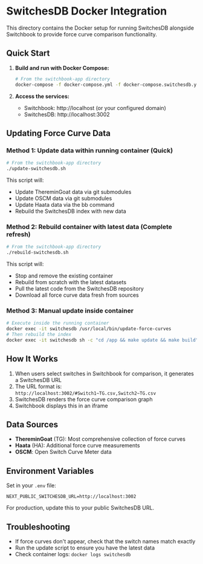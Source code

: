 # SwitchesDB Docker Integration

This directory contains the Docker setup for running SwitchesDB alongside Switchbook to provide force curve comparison functionality.

## Quick Start

1. **Build and run with Docker Compose:**
   ```bash
   # From the switchbook-app directory
   docker-compose -f docker-compose.yml -f docker-compose.switchesdb.yml up -d
   ```

2. **Access the services:**
   - Switchbook: http://localhost (or your configured domain)
   - SwitchesDB: http://localhost:3002

## Updating Force Curve Data

### Method 1: Update data within running container (Quick)
```bash
# From the switchbook-app directory
./update-switchesdb.sh
```

This script will:
- Update ThereminGoat data via git submodules
- Update OSCM data via git submodules
- Update Haata data via the bb command
- Rebuild the SwitchesDB index with new data

### Method 2: Rebuild container with latest data (Complete refresh)
```bash
# From the switchbook-app directory
./rebuild-switchesdb.sh
```

This script will:
- Stop and remove the existing container
- Rebuild from scratch with the latest datasets
- Pull the latest code from the SwitchesDB repository
- Download all force curve data fresh from sources

### Method 3: Manual update inside container
```bash
# Execute inside the running container
docker exec -it switchesdb /usr/local/bin/update-force-curves
# Then rebuild the index
docker exec -it switchesdb sh -c "cd /app && make update && make build"
```

## How It Works

1. When users select switches in Switchbook for comparison, it generates a SwitchesDB URL
2. The URL format is: `http://localhost:3002/#Switch1~TG.csv,Switch2~TG.csv`
3. SwitchesDB renders the force curve comparison graph
4. Switchbook displays this in an iframe

## Data Sources

- **ThereminGoat** (TG): Most comprehensive collection of force curves
- **Haata** (HA): Additional force curve measurements
- **OSCM**: Open Switch Curve Meter data

## Environment Variables

Set in your `.env` file:
```
NEXT_PUBLIC_SWITCHESDB_URL=http://localhost:3002
```

For production, update this to your public SwitchesDB URL.

## Troubleshooting

- If force curves don't appear, check that the switch names match exactly
- Run the update script to ensure you have the latest data
- Check container logs: `docker logs switchesdb`